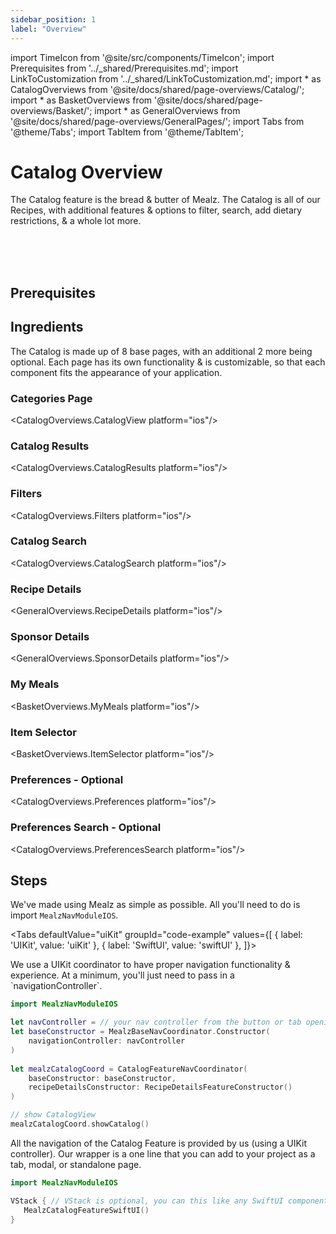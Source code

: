 ```yaml
---
sidebar_position: 1
label: "Overview"
---
```


import TimeIcon from '@site/src/components/TimeIcon';
import Prerequisites from '../_shared/Prerequisites.md';
import LinkToCustomization from '../_shared/LinkToCustomization.md';
import * as CatalogOverviews from '@site/docs/shared/page-overviews/Catalog/';
import * as BasketOverviews from '@site/docs/shared/page-overviews/Basket/';
import * as GeneralOverviews from '@site/docs/shared/page-overviews/GeneralPages/';
import Tabs from '@theme/Tabs';
import TabItem from '@theme/TabItem';

# Catalog Overview

The Catalog feature is the bread & butter of Mealz. 
The Catalog is all of our Recipes, with additional features & options to filter, search, add dietary restrictions, & a whole lot more. 

<TimeIcon titleText="Time to read:" timeText="30 minutes" /><br />
<TimeIcon titleText="Time for base implementation:" timeText="8 hours" /><br />
<TimeIcon titleText="Time for full customization:" timeText="2.5 weeks" /><br />

## Prerequisites
<Prerequisites />

## Ingredients

The Catalog is made up of 8 base pages, with an additional 2 more being optional. Each page has its own functionality & is customizable, so that each component fits the appearance of your application.

### Categories Page
<CatalogOverviews.CatalogView platform="ios"/>

### Catalog Results
<CatalogOverviews.CatalogResults platform="ios"/>

### Filters
<CatalogOverviews.Filters platform="ios"/>

### Catalog Search
<CatalogOverviews.CatalogSearch platform="ios"/>

### Recipe Details
<GeneralOverviews.RecipeDetails platform="ios"/>

### Sponsor Details
<GeneralOverviews.SponsorDetails platform="ios"/>

### My Meals
<BasketOverviews.MyMeals platform="ios"/>

### Item Selector
<BasketOverviews.ItemSelector platform="ios"/>

### Preferences - Optional
<CatalogOverviews.Preferences platform="ios"/>

### Preferences Search - Optional
<CatalogOverviews.PreferencesSearch platform="ios"/>

## Steps

We've made using Mealz as simple as possible. 
All you'll need to do is import `MealzNavModuleIOS`.

<Tabs
defaultValue="uiKit"
groupId="code-example"
values={[
{ label: 'UIKit', value: 'uiKit' },
{ label: 'SwiftUI', value: 'swiftUI' },
]}>

<TabItem value="uiKit">
We use a UIKit coordinator to have proper navigation functionality & experience.
At a minimum, you'll just need to pass in a `navigationController`.

```swift
import MealzNavModuleIOS

let navController = // your nav controller from the button or tab opening view
let baseConstructor = MealzBaseNavCoordinator.Constructor(
    navigationController: navController
)
        
let mealzCatalogCoord = CatalogFeatureNavCoordinator(
    baseConstructor: baseConstructor,
    recipeDetailsConstructor: RecipeDetailsFeatureConstructor()
)

// show CatalogView
mealzCatalogCoord.showCatalog()
```
</TabItem>
<TabItem value="swiftUI">
All the navigation of the Catalog Feature is provided by us (using a UIKit controller).
Our wrapper is a one line that you can add to your project as a tab, modal, or standalone page.

```swift
import MealzNavModuleIOS

VStack { // VStack is optional, you can this like any SwiftUI component
   MealzCatalogFeatureSwiftUI()
}

```
</TabItem>
</Tabs>